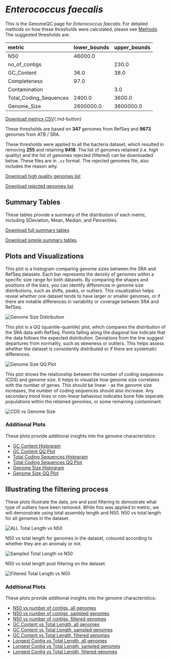 # *Enterococcus faecalis*

This is the GenomeQC page for *Enterococcus faecalis*. For detailed methods on how these thresholds were calculated, please see [Methods](../../methods.md).
The suggested thresholds are: 

| metric                 | lower_bounds   | upper_bounds   |
|:-----------------------|:---------------|:---------------|
| N50                    | 46000.0        |                |
| no_of_contigs          |                | 230.0          |
| GC_Content             | 36.0           | 38.0           |
| Completeness           | 97.0           |                |
| Contamination          |                | 3.0            |
| Total_Coding_Sequences | 2400.0         | 3600.0         |
| Genome_Size            | 2600000.0      | 3600000.0      |

[Download metrics CSV](Enterococcus_faecalis_metrics.csv){.md-button}


These thresholds are based on **347** genomes from RefSeq and **9673** genomes from ATB / SRA.

These thresholds were applied to all the bacteria dataset, which resulted in removing **255** and retaining **9418**.
The list of genomes retained (i.e. high quality) and the list of genomes rejected (filtered) can be downloaded below. These files are in `.xz` format. The rejected genomes file, also includes the reason why.

[Download high quality genomes list](Enterococcus_faecalis_high_quality_genomes.csv.xz)


[Download rejected genomes list](Enterococcus_faecalis_filtered_out_genomes.csv.xz)



## Summary Tables
These tables provide a summary of the distribution of each metric, including SDeviation, Mean, Median, and Percentiles.

[Download full summary tables](summary.csv)

[Download simple summary tables](selected_summary.csv)

## Plots and Visualizations

This plot is a histogram comparing genome sizes between the SRA and RefSeq datasets. Each bar represents the density of genomes within a specific size range for both datasets. By comparing the shapes and positions of the bars, you can identify differences in genome size distributions, such as shifts, peaks, or outliers. This visualization helps reveal whether one dataset tends to have larger or smaller genomes, or if there are notable differences in variability or coverage between SRA and RefSeq.

![Genome Size Distribution](Genome_Size_refseq_histogram_kde.png)

This plot is a QQ (quantile-quantile) plot, which compares the distribution of the SRA data with RefSeq. Points falling along the diagonal line indicate that the data follows the expected distribution. Deviations from the line suggest departures from normality, such as skewness or outliers. This helps assess whether the dataset is consistently distributed or if there are systematic differences.

![Genome Size QQ Plot](Genome_Size_refseq_qqplot.png)

This plot shows the relationship between the number of coding sequences (CDS) and genome size. It helps to visualize how genome size correlates with the number of genes. This should be linear - as the genome size increases, the number of coding sequences should also increase. Any secondary trend lines or non-linear behaviour indicates bone fide seperate populations within the retained genomes, or some remaining contaminant. 

![CDS vs Genome Size](Enterococcus_faecalis_CDS_vs_Genome_Size.png)

### Additional Plots

These plots provide additional insights into the genome characteristics:

- [GC Content Histogram](GC_Content_refseq_histogram_kde.png)
- [GC Content QQ Plot](GC_Content_refseq_qqplot.png)
- [Total Coding Sequences Histogram](Total_Coding_Sequences_refseq_histogram_kde.png)
- [Total Coding Sequences QQ Plot](Total_Coding_Sequences_refseq_qqplot.png)
- [Genome Size Histogram](Genome_Size_refseq_histogram_kde.png)
- [Genome Size QQ Plot](Genome_Size_refseq_qqplot.png)
## Illustrating the filtering process
These plots illustrate the data, pre and post filtering to demostrate what type of outliers have been removed. While this was applied to metric, we will demonstrate using total assembly length and N50.
N50 vs total length for all genomes in the dataset.

![ALL Total Length vs N50](Enterococcus_faecalis_all_total_length_N50.png)

N50 vs total length for genomes in the dataset, coloured according to whether they are an anomaly or not.

![Sampled Total Length vs N50](Enterococcus_faecalis_sample_total_length_N50.png)

N50 vs total length post filtering on the dataset.

![Filtered Total Length vs N50](Enterococcus_faecalis_filt_total_length_N50.png)

### Additional Plots

These plots provide additional insights into the genome characteristics:

- [N50 vs number of contigs, all genomes](Enterococcus_faecalis_all_N50_number.png)
- [N50 vs number of contigs, sampled genomes](Enterococcus_faecalis_sample_N50_number.png)
- [N50 vs number of contigs, filtered genomes](Enterococcus_faecalis_filt_N50_number.png)
- [GC Content vs Total Length, all genomes](Enterococcus_faecalis_all_total_length_GC_Content.png)
- [GC Content vs Total Length, sampled genomes](Enterococcus_faecalis_sample_total_length_GC_Content.png)
- [GC Content vs Total Length, filtered genomes](Enterococcus_faecalis_filt_total_length_GC_Content.png)
- [Longest Contig vs Total Length, all genomes](Enterococcus_faecalis_all_total_length_longest.png)
- [Longest Contig vs Total Length, sampled genomes](Enterococcus_faecalis_sample_total_length_longest.png)
- [Longest Contig vs Total Length, filtered genomes](Enterococcus_faecalis_filt_total_length_longest.png)
